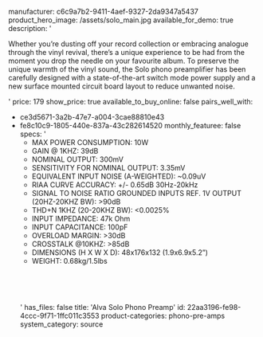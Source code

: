 manufacturer: c6c9a7b2-9411-4aef-9327-2da9347a5437
product_hero_image: /assets/solo_main.jpg
available_for_demo: true
description: '<p>Whether you’re dusting off your record collection or embracing analogue through the vinyl revival, there’s a unique experience to be had from the moment you drop the needle on your favourite album. To preserve the unique warmth of the vinyl sound, the Solo phono preamplifier has been carefully designed with a state-of-the-art switch mode power supply and a new surface mounted circuit board layout to reduce unwanted noise.</p>'
price: 179
show_price: true
available_to_buy_online: false
pairs_well_with:
  - ce3d5671-3a2b-47e7-a004-3cae88810e43
  - fe8c10c9-1805-440e-837a-43c282614520
monthly_featuree: false
specs: '<ul><li>MAX POWER CONSUMPTION: 10W<br></li><li>GAIN @ 1KHZ: 39dB<br></li><li>NOMINAL OUTPUT: 300mV<br></li><li>SENSITIVITY FOR NOMINAL OUTPUT: 3.35mV<br></li><li>EQUIVALENT INPUT NOISE (A-WEIGHTED): ~0.09uV<br></li><li>RIAA CURVE ACCURACY: +/- 0.65dB 30Hz-20kHz<br></li><li>SIGNAL TO NOISE RATIO GROUNDED INPUTS REF. 1V OUTPUT (20HZ-20KHZ BW): &gt;90dB<br></li><li>THD+N 1KHZ (20-20KHZ BW): &lt;0.0025%<br></li><li>INPUT IMPEDANCE: 47k Ohm<br></li><li>INPUT CAPACITANCE: 100pF<br></li><li>OVERLOAD MARGIN: &gt;30dB<br></li><li>CROSSTALK @10KHZ: &gt;85dB<br></li><li>DIMENSIONS (H X W X D): 48x176x132 (1.9x6.9x5.2”)<br></li><li>WEIGHT: 0.68kg/1.5lbs<br></li></ul><p><br></p><p><br></p>'
has_files: false
title: 'Alva Solo Phono Preamp'
id: 22aa3196-fe98-4ccc-9f71-1ffc011c3553
product-categories: phono-pre-amps
system_category: source
